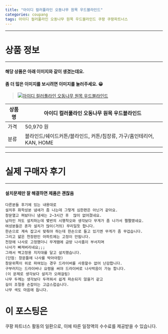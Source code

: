 ```yaml
---
title: "아이디 컬러풀라인 오동나무 원목 우드블라인드"
categories: coupang
tags: 아이디 컬러풀라인 오동나무 원목 우드블라인드 쿠팡 쿠팡파트너스
---
```

---

# 상품 정보

---

#### 해당 상품은 아래 이미지와 같이 생겼는데요. 
#### 좀 더 많은 이미지를 보시려면 이미지를 눌러주세요. 😀
> [![아이디 컬러풀라인 오동나무 원목 우드블라인드](https://static.coupangcdn.com/image/affiliate/banner/76cc2071b6d23bfa6c49e02d59e01408@2x.jpg)](https://coupa.ng/bRsrSJ)

상품명 | 아이디 컬러풀라인 오동나무 원목 우드블라인드
-------|-------
가격 | 50,970 원
분류 | 블라인드/쉐이드커튼/블라인드, 커튼/침장류, 가구/홈인테리어, KAN, HOME

---

# 실제 구매자 후기

---


####    설치문제만 잘 해결하면 제품은 괜찮음
    다른분들 후기에 있는 내용대로
    설치후 화학성분 냄새가 좀 나는데 그렇게 심한편은 아닌거 같아요.
    창문열고 펴놨더니 냄새는 2~3시간 후  많이 없어졌네요.
    남자인 저도 설치하는데 몇번의 시행착오와 생각보다 무게가 좀 나가서 쩔쩔맸네요.
    여성분들은 혼자 설치가 많이(거의) 무리일듯 합니다.
    한손으로 계속 잡고서 맞춰야 하는데 한손으로 들고 있기엔 무게가 좀 무겁습니다.
    그리고 얇은 천장판인 아파트에는 고정이 안됩니다.
    천장에 나사로 고정했더니 무게땜에 금방 나사홈이 부서지며
    나사가 빠져버리네요;;;
    그래서 벽고정용 지지대를 달고 설치했습니다.
    (단점: 창문틀에 나사를 박아야함)
    창문위쪽이 위로 파여있는 경우 드라이버를 사용할수 없어 난감합니다.
    구부러지는 드라이버나 요령을 써야 드라이버로 나사박음이 가능 합니다.
    (이 문제로 생각보다 설치가 오래걸림)
    나무 두께는 생각보다 두꺼워서 쉽게 파손되지 않을거 같고
    길이 조절용 손잡이는 고급스럽습니다.
    나무 색도 마음에 듭니다.



# 이 포스팅은
쿠팡 파트너스 활동의 일환으로, 이에 따른 일정액의 수수료를 제공받을 수 있습니다.